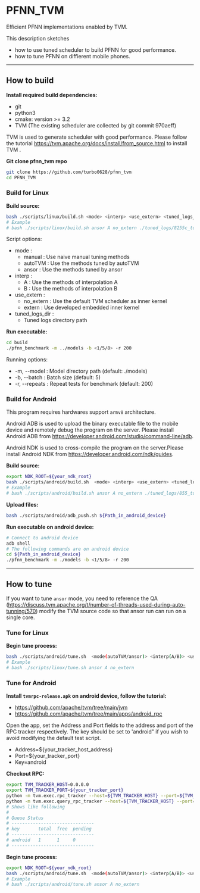 # PFNN_TVM

Efficient PFNN implementations enabled by TVM. 

This description sketches 
* how to use tuned scheduler to build PFNN for good performance.
* how to tune PFNN on diffierent mobile phones.

---
## How to build
**Install required build dependencies:**
* git 
* python3
* cmake: version >= 3.2
* TVM (The existing scheduler are collected by git commit 970aeff)

TVM is used to generate scheduler with good performance. Please follow the tutorial https://tvm.apache.org/docs/install/from_source.html to install TVM .   

**Git clone pfnn_tvm repo**
```bash
git clone https://github.com/turbo0628/pfnn_tvm
cd PFNN_TVM
```
### Build for Linux
**Build source:**
```bash
bash ./scripts/linux/build.sh <mode> <interp> <use_extern> <tuned_logs_dir>
# Example
# bash ./scripts/linux/build.sh ansor A no_extern ./tuned_logs/8255c_tuned_logs
```
Script options:
  - mode :   
    - manual : Use naive manual tuning methods  
    - autoTVM : Use the methods tuned by autoTVM   
    - ansor : Use the methods tuned by ansor 
  - interp : 
    - A : Use the methods of interpolation A
    - B : Use the methods of interpolation B
  - use_extern : 
    - no_extern : Use the default TVM scheduler as inner kernel
    - extern : Use developed embedded inner kernel
  - tuned_logs_dir : 
    - Tuned logs directory path  
  
**Run executable:**
```bash
cd build
./pfnn_benchmark -m ../models -b <1/5/8> -r 200
```
Running options:
- -m, --model : Model directory path (default: ./models)
- -b, --batch : Batch size (default: 5)
- -r, --repeats : Repeat tests for benchmark (default: 200)


### Build for Android
This program requires hardwares support `armv8` architecture.  

Android ADB is used to upload the binary executable file to the mobile device and remotely debug the program on the server. Please install Android ADB from https://developer.android.com/studio/command-line/adb.  

Android NDK is used to cross-compile the program on the server.Please install Android NDK from https://developer.android.com/ndk/guides.  


**Build source:**
```bash
export NDK_ROOT=${your_ndk_root}
bash ./scripts/android/build.sh  <mode> <interp> <use_extern> <tuned_logs_dir>
# Example
# bash ./scripts/android/build.sh ansor A no_extern ./tuned_logs/855_tuned_logs
```


**Upload files:**
```bash
bash ./scripts/android/adb_push.sh ${Path_in_android_device}
```

**Run executable on android device:**
```bash
# Connect to android device
adb shell
# The following commands are on android device
cd ${Path_in_android_device}
./pfnn_benchmark -m ./models -b <1/5/8> -r 200
```
---
## How to tune

If you want to tune `ansor` mode, you need to reference the QA (https://discuss.tvm.apache.org/t/number-of-threads-used-during-auto-tunning/570) modify the TVM source code so that ansor run can run on a single core.

### Tune for Linux

**Begin tune process:**
```bash
bash ./scripts/android/tune.sh  <mode(autoTVM/ansor)> <interp(A/B)> <use_extern(no_extern/extern)>
# Example
# bash ./scripts/linux/tune.sh ansor A no_extern 
```

### Tune for Android
**Install `tvmrpc-release.apk` on android device, follow the tutorial:**
- https://github.com/apache/tvm/tree/main/jvm  
- https://github.com/apache/tvm/tree/main/apps/android_rpc  


Open the app, set the Address and Port fields to the address and port of the RPC tracker respectively. The key should be set to 'android" if you wish to avoid modifying the default test script.
* Address=${your_tracker_host_address}  
* Port=${your_tracker_port}
* Key=android  

**Checkout RPC:**
```bash
export TVM_TRACKER_HOST=0.0.0.0
export TVM_TRACKER_PORT=${your_tracker_port}
python -m tvm.exec.rpc_tracker --host=${TVM_TRACKER_HOST} --port=${TVM_TRACKER_PORT} &
python -m tvm.exec.query_rpc_tracker --host=${TVM_TRACKER_HOST} --port=${TVM_TRACKER_PORT}
# Shows like following
# 
# Queue Status
# -------------------------------
# key       total  free  pending
# -------------------------------
# android   1      1     0      
# -------------------------------
```

**Begin tune process:**
```bash
export NDK_ROOT=${your_ndk_root}
bash ./scripts/android/tune.sh  <mode(autoTVM/ansor)> <interp(A/B)> <use_extern(no_extern/extern)>
# Example
# bash ./scripts/android/tune.sh ansor A no_extern 
```

